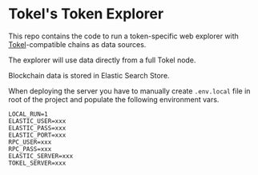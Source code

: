 # Tokel's Token Explorer

This repo contains the code to run a token-specific web explorer with [Tokel](https://tokel.io)-compatible chains as data sources.

The explorer will use data directly from a full Tokel node.

Blockchain data is stored in Elastic Search Store.

When deploying the server you have to manually create `.env.local` file in root of the project and populate the following environment vars.

```
LOCAL_RUN=1
ELASTIC_USER=xxx
ELASTIC_PASS=xxx
ELASTIC_PORT=xxx
RPC_USER=xxx
RPC_PASS=xxx
ELASTIC_SERVER=xxx
TOKEL_SERVER=xxx
```
